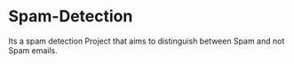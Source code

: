 # Spam-Detection
Its a spam detection Project that aims to distinguish between Spam and not Spam emails.
